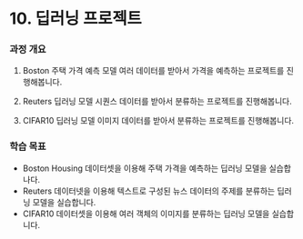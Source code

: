 # 10. 딥러닝 프로젝트
### 과정 개요
1. Boston 주택 가격 예측 모델
여러 데이터를 받아서 가격을 예측하는 프로젝트를 진행해봅니다.

2. Reuters 딥러닝 모델
시퀀스 데이터를 받아서 분류하는 프로젝트를 진행해봅니다.

3. CIFAR10 딥러닝 모델
이미지 데이터를 받아서 분류하는 프로젝트를 진행해봅니다.

### 학습 목표
- Boston Housing 데이터셋을 이용해 주택 가격을 예측하는 딥러닝 모델을 실습합나다.
- Reuters 데이터넷을 이용해 텍스트로 구성된 뉴스 데이터의 주제를 분류하는 딥러닝 모델을 실습합니다.
- CIFAR10 데이터셋을 이용해 여러 객체의 이미지를 분류하는 딥러닝 모델을 실습합니다.
